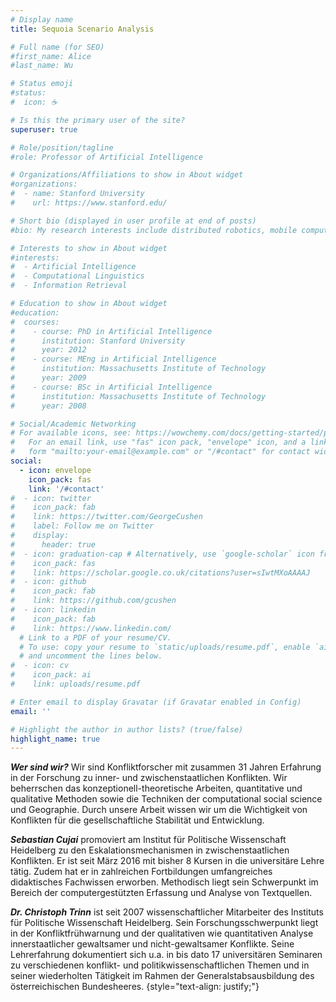 ```yaml
---
# Display name
title: Sequoia Scenario Analysis

# Full name (for SEO)
#first_name: Alice
#last_name: Wu

# Status emoji
#status:
#  icon: ☕️

# Is this the primary user of the site?
superuser: true

# Role/position/tagline
#role: Professor of Artificial Intelligence

# Organizations/Affiliations to show in About widget
#organizations:
#  - name: Stanford University
#    url: https://www.stanford.edu/

# Short bio (displayed in user profile at end of posts)
#bio: My research interests include distributed robotics, mobile computing and programmable #matter.

# Interests to show in About widget
#interests:
#  - Artificial Intelligence
#  - Computational Linguistics
#  - Information Retrieval

# Education to show in About widget
#education:
#  courses:
#    - course: PhD in Artificial Intelligence
#      institution: Stanford University
#      year: 2012
#    - course: MEng in Artificial Intelligence
#      institution: Massachusetts Institute of Technology
#      year: 2009
#    - course: BSc in Artificial Intelligence
#      institution: Massachusetts Institute of Technology
#      year: 2008

# Social/Academic Networking
# For available icons, see: https://wowchemy.com/docs/getting-started/page-builder/#icons
#   For an email link, use "fas" icon pack, "envelope" icon, and a link in the
#   form "mailto:your-email@example.com" or "/#contact" for contact widget.
social:
  - icon: envelope
    icon_pack: fas
    link: '/#contact'
#  - icon: twitter
#    icon_pack: fab
#    link: https://twitter.com/GeorgeCushen
#    label: Follow me on Twitter
#    display:
#      header: true
#  - icon: graduation-cap # Alternatively, use `google-scholar` icon from `ai` icon pack
#    icon_pack: fas
#    link: https://scholar.google.co.uk/citations?user=sIwtMXoAAAAJ
#  - icon: github
#    icon_pack: fab
#    link: https://github.com/gcushen
#  - icon: linkedin
#    icon_pack: fab
#    link: https://www.linkedin.com/
  # Link to a PDF of your resume/CV.
  # To use: copy your resume to `static/uploads/resume.pdf`, enable `ai` icons in `params.yaml`,
  # and uncomment the lines below.
#  - icon: cv
#    icon_pack: ai
#    link: uploads/resume.pdf

# Enter email to display Gravatar (if Gravatar enabled in Config)
email: ''

# Highlight the author in author lists? (true/false)
highlight_name: true
---
```


***Wer sind wir?*** Wir sind Konfliktforscher mit zusammen 31 Jahren Erfahrung in der Forschung zu inner- und zwischenstaatlichen Konflikten. Wir beherrschen das konzeptionell-theoretische Arbeiten, quantitative und qualitative Methoden sowie die Techniken der computational social science und Geographie. Durch unsere Arbeit wissen wir um die Wichtigkeit von Konflikten für die gesellschaftliche Stabilität und Entwicklung.<br>

***Sebastian Cujai*** promoviert am Institut für Politische Wissenschaft Heidelberg zu den Eskalationsmechanismen in zwischenstaatlichen Konflikten. Er ist seit März 2016 mit bisher 8 Kursen in die universitäre Lehre tätig. Zudem hat er in zahlreichen Fortbildungen umfangreiches didaktisches Fachwissen erworben. Methodisch liegt sein Schwerpunkt im Bereich der computergestützten Erfassung und Analyse von Textquellen.<br>

***Dr. Christoph Trinn*** ist seit 2007 wissenschaftlicher Mitarbeiter des Instituts für Politische Wissenschaft Heidelberg. Sein Forschungsschwerpunkt liegt in der Konfliktfrühwarnung und der qualitativen wie quantitativen Analyse innerstaatlicher gewaltsamer und nicht-gewaltsamer Konflikte. Seine Lehrerfahrung dokumentiert sich u.a. in bis dato 17 universitären Seminaren zu verschiedenen konflikt- und politikwissenschaftlichen Themen und in seiner wiederholten Tätigkeit im Rahmen der Generalstabsausbildung des österreichischen Bundesheeres.
{style="text-align: justify;"}
